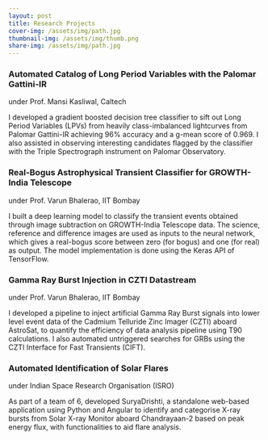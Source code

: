 ```yaml
---
layout: post
title: Research Projects
cover-img: /assets/img/path.jpg
thumbnail-img: /assets/img/thumb.png
share-img: /assets/img/path.jpg
---
```


### Automated Catalog of Long Period Variables with the Palomar Gattini-IR

under Prof. Mansi Kasliwal, Caltech

I developed a gradient boosted decision tree classifier to sift out Long Period Variables (LPVs) from heavily class-imbalanced lightcurves from Palomar Gattini-IR achieving 96% accuracy and a g-mean score of 0.969. I also assisted in observing interesting candidates flagged by the classifier with the Triple Spectrograph instrument on Palomar Observatory.

### Real-Bogus Astrophysical Transient Classifier for GROWTH-India Telescope

under Prof. Varun Bhalerao, IIT Bombay

I built a deep learning model to classify the transient events obtained through image subtraction on GROWTH-India Telescope data. The science, reference
and difference images are used as inputs to the neural network, which gives a real-bogus score between zero (for bogus) and one (for real) as output. The model 
implementation is done using the Keras API of TensorFlow.

### Gamma Ray Burst Injection in CZTI Datastream

under Prof. Varun Bhalerao, IIT Bombay

I developed a pipeline to inject artificial Gamma Ray Burst signals into lower level event data of the Cadmium Telluride Zinc Imager (CZTI) aboard AstroSat, to quantify 
the efficiency of data analysis pipeline using T90 calculations. I also automated untriggered searches for GRBs using the CZTI Interface for Fast Transients (CIFT).

### Automated Identification of Solar Flares

under Indian Space Research Organisation (ISRO)

As part of a team of 6, developed SuryaDrishti, a standalone web-based application using Python and Angular to identify and categorise X-ray bursts from Solar X-ray 
Monitor aboard Chandrayaan-2 based on peak energy flux, with functionalities to aid flare analysis.
